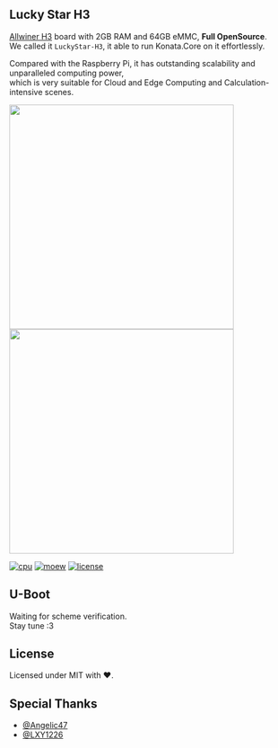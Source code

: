 ## Lucky Star H3
[Allwiner H3](https://www.allwinnertech.com/index.php?c=product&a=index&id=47) board with 2GB RAM and 64GB eMMC, **Full OpenSource**.  
We called it `LuckyStar-H3`, it able to run Konata.Core on it effortlessly.

Compared with the Raspberry Pi, it has outstanding scalability and unparalleled computing power,  
which is very suitable for Cloud and Edge Computing and Calculation-intensive scenes.

<image src="./image/overview-front.png" width="400px">
<image src="./image/overview-back.png" width="400px">

[![cpu](https://img.shields.io/badge/CPU-QUAD%20ARM%20Cortex%20A7-orange)](#)
[![moew](https://img.shields.io/badge/LuckyStar-H3-green)](#)
[![license](https://img.shields.io/badge/LICENSE-MIT-blue)](./blob/main/LICENSE)

## U-Boot
Waiting for scheme verification.  
Stay tune :3

## License
Licensed under MIT with ❤.

## Special Thanks
- [@Angelic47](https://github.com/Angelic47)
- [@LXY1226](https://github.com/LXY1226)
